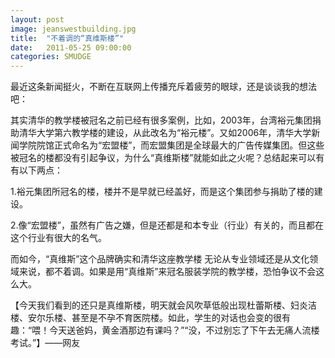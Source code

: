 ```yaml
---
layout: post
image: jeanswestbuilding.jpg
title:  "不着调的“真维斯楼”"
date:   2011-05-25 09:00:00
categories: SMUDGE
---
```



最近这条新闻挺火，不断在互联网上传播充斥着疲劳的眼球，还是谈谈我的想法吧：



其实清华的教学楼被冠名之前已经有很多案例，比如，2003年，台湾裕元集团捐助清华大学第六教学楼的建设，从此改名为“裕元楼”。又如2006年，清华大学新闻学院院馆正式命名为“宏盟楼”，而宏盟集团是全球最大的广告传媒集团。但这些被冠名的楼都没有引起争议，为什么“真维斯楼”就能如此之火呢？总结起来可以有有以下两点：



1.裕元集团所冠名的楼，楼并不是早就已经盖好，而是这个集团参与捐助了楼的建设。

2.像“宏盟楼”，虽然有广告之嫌，但是还都是和本专业（行业）有关的，而且都在这个行业有很大的名气。



而如今，“真维斯”这个品牌确实和清华这座教学楼 无论从专业领域还是从文化领域来说，都不着调。如果是用“真维斯”来冠名服装学院的教学楼，恐怕争议不会这么大。



【今天我们看到的还只是真维斯楼，明天就会风吹草低般出现杜蕾斯楼、妇炎洁楼、安尔乐楼、甚至是不孕不育医院楼。如此，学生的对话也会变的很有趣：“喂！今天送爸妈，黄金酒那边有课吗？”“没，不过别忘了下午去无痛人流楼考试。”】——网友